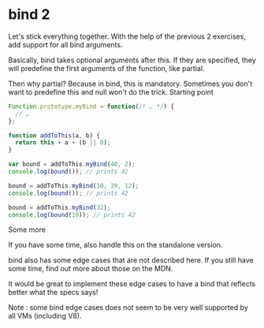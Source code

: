 # bind 2

Let's stick everything together. With the help of the previous 2 exercises, add support for all bind arguments.

Basically, bind takes optional arguments after this. If they are specified, they will predefine the first arguments of the function, like partial.

Then why partial? Because in bind, this is mandatory. Sometimes you don't want to predefine this and null won't do the trick.
Starting point

```js
Function.prototype.myBind = function(/* … */) {
  // …
};

function addToThis(a, b) {
  return this + a + (b || 0);
}

var bound = addToThis.myBind(40, 2);
console.log(bound()); // prints 42

bound = addToThis.myBind(10, 20, 12);
console.log(bound()); // prints 42

bound = addToThis.myBind(32);
console.log(bound(10)); // prints 42
```

Some more

If you have some time, also handle this on the standalone version.

bind also has some edge cases that are not described here. If you still have some time, find out more about those on the MDN.

It would be great to implement these edge cases to have a bind that reflects better what the specs says!

Note : some bind edge cases does not seem to be very well supported by all VMs (including V8).
